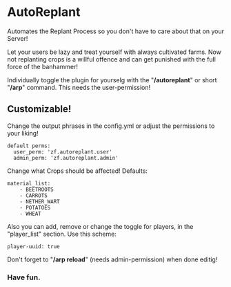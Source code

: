 # AutoReplant
Automates the Replant Process so you don't have to care about that on your Server!

Let your users be lazy and treat yourself with always cultivated farms. Now not replanting crops is a willful offence and can get punished with the full force of the banhammer!

Individually toggle the plugin for yourselg with the "**/autoreplant**" or short "**/arp**" command. This needs the user-permission!

## Customizable!
Change the output phrases in the config.yml or adjust the permissions to your liking!


```
default perms:
  user_perm: 'zf.autoreplant.user'
  admin_perm: 'zf.autoreplant.admin'
```

Change what Crops should be affected! Defaults:
```
material_list:
    - BEETROOTS
    - CARROTS
    - NETHER_WART
    - POTATOES
    - WHEAT
```
Also you can add, remove or change the toggle for players, in the "player_list" section. Use this scheme:

`player-uuid: true`


Don't forget to "**/arp reload**" (needs admin-permission) when done editig!
### Have fun.
